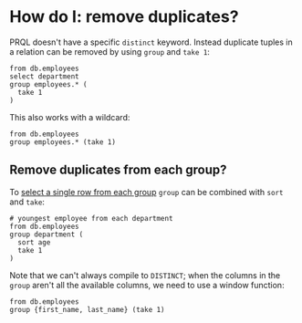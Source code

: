 # How do I: remove duplicates?

PRQL doesn't have a specific `distinct` keyword. Instead duplicate tuples in a
relation can be removed by using `group` and `take 1`:

```prql
from db.employees
select department
group employees.* (
  take 1
)
```

This also works with a wildcard:

```prql
from db.employees
group employees.* (take 1)
```

## Remove duplicates from each group?

To
[select a single row from each group](https://stackoverflow.com/questions/3800551/select-first-row-in-each-group-by-group)
`group` can be combined with `sort` and `take`:

```prql
# youngest employee from each department
from db.employees
group department (
  sort age
  take 1
)
```

Note that we can't always compile to `DISTINCT`; when the columns in the `group`
aren't all the available columns, we need to use a window function:

```prql
from db.employees
group {first_name, last_name} (take 1)
```

<!-- TODO: uncomment when the bug is fixed -->

<!-- When compiling to Postgres or DuckDB dialect, such queries will be compiled to
`DISTINCT ON`, which is
[the most performant option](https://stackoverflow.com/a/7630564).

```prql
prql target:sql.postgres

from db.employees
group department (
  sort age
  take 1
)
``` -->
